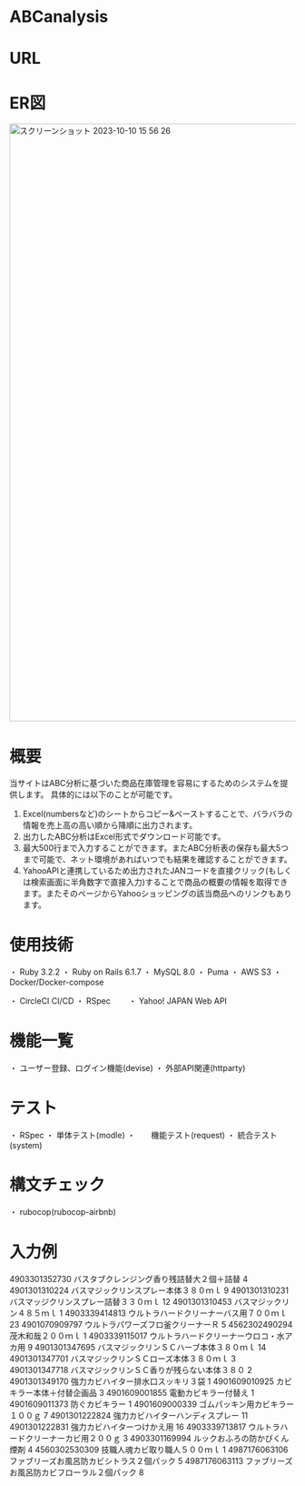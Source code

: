 # ABCanalysis

# URL

# ER図
<img width="1051" alt="スクリーンショット 2023-10-10 15 56 26" src="https://github.com/dousi-sputnik/analysis/assets/97434344/f3325d12-d134-4942-99c3-b3cffff95b5c">

# 概要
当サイトはABC分析に基づいた商品在庫管理を容易にするためのシステムを提供します。
具体的には以下のことが可能です。
  1. Excel(numbersなど)のシートからコピー&ペーストすることで、バラバラの情報を売上高の高い順から降順に出力されます。
  2. 出力したABC分析はExcel形式でダウンロード可能です。
  3. 最大500行まで入力することができます。またABC分析表の保存も最大5つまで可能で、ネット環境があればいつでも結果を確認することができます。
  4. YahooAPIと連携しているため出力されたJANコードを直接クリック(もしくは検索画面に半角数字で直接入力)することで商品の概要の情報を取得できます。またそのページからYahooショッピングの該当商品へのリンクもあります。

# 使用技術
 ・ Ruby 3.2.2
 ・ Ruby on Rails 6.1.7
 ・ MySQL 8.0
 ・ Puma
 ・ AWS S3
 ・ Docker/Docker-compose

 ・ CircleCI CI/CD
 ・ RSpec
　　・ Yahoo! JAPAN Web API

# 機能一覧
 ・ ユーザー登録、ログイン機能(devise)
 ・ 外部API関連(httparty)

# テスト
 ・ RSpec
   ・ 単体テスト(modle)
   ・　　機能テスト(request)
   ・ 統合テスト(system)

# 構文チェック
 ・ rubocop(rubocop-airbnb)

# 入力例

4903301352730 	バスタブクレンジング香り残詰替大２個＋詰替	4
4901301310224 	バスマジックリンスプレー本体３８０ｍｌ	9
4901301310231 	バスマッジクリンスプレー詰替３３０ｍｌ	12
4901301310453 	バスマジックリン４８５ｍｌ	1
4903339414813 	ウルトラハードクリーナーバス用７００ｍｌ	23
4901070909797 	ウルトラパワーズフロ釜クリーナーＲ	5
4562302490294 	茂木和哉２００ｍｌ	1
4903339115017 	ウルトラハードクリーナーウロコ・水アカ用	9
4901301347695 	バスマジックリンＳＣハーブ本体３８０ｍｌ	14
4901301347701 	バスマジックリンＳＣローズ本体３８０ｍｌ	3
4901301347718 	バスマジックリンＳＣ香りが残らない本体３８０	2
4901301349170 	強力カビハイター排水口スッキリ３袋	1
4901609010925 	カビキラー本体＋付替企画品	3
4901609001855 	電動カビキラー付替え	1
4901609011373 	防ぐカビキラー	1
4901609000339 	ゴムパッキン用カビキラー１００ｇ	7
4901301222824 	強力カビハイターハンディスプレー	11
4901301222831 	強力カビハイターつけかえ用	16
4903339713817 	ウルトラハードクリーナーカビ用２００ｇ	3
4903301169994 	ルックおふろの防かびくん煙剤	4
4560302530309 	技職人魂カビ取り職人５００ｍｌ	1
4987176063106 	ファブリーズお風呂防カビシトラス２個パック	5
4987176063113 	ファブリーズお風呂防カビフローラル２個パック	8

